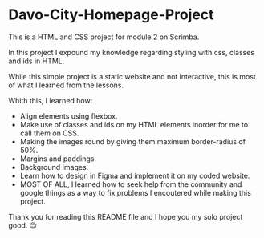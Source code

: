# Davo-City-Homepage-Project
This is a HTML and CSS project for module 2 on Scrimba.

In this project I expound my knowledge regarding styling with css, classes and ids in HTML.

While this simple project is a static website and not interactive, this is most of what I learned from the lessons.

Whith this, I learned how:

- Align elements using flexbox.
- Make use of classes and ids on my HTML elements inorder for me to call them on CSS.
- Making the images round by giving them maximum border-radius of 50%.
- Margins and paddings.
- Background Images.
- Learn how to design in Figma and implement it on my coded website.
- MOST OF ALL, I learned how to seek help from the community and google things as a way to fix problems I encoutered while making this project.

Thank you for reading this README file and I hope you my solo project good. 😊